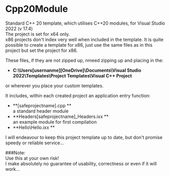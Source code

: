 # Cpp20Module
Standard C++ 20 template, which utilises C++20 modules, for Visual Studio 2022 (v 17.4)  
The project is set for x64 only.  
x86 projects don't index very well when included in the template. It is quite possible to create a template for x86, just use the same files as in this project but set the project for x86.

These files, if they are not zipped up, nmeed zipping up and placing in the:

* **C:\Users\[usernanme]\[OneDrive]\Documents\Visual Studio 2022\Templates\Project Templates\Visual C++ Project**  

or wherever you place your custom templates.

It includes, within each created project an application entry function: 
- **[safeprojectname].cpp  **  
a standard header module
- **Headers\[safeprojectname]_Headers.ixx  **  
an example module for first compilation
- **Hello\Hello.ixx  **  

I will endeavour to keep this project template up to date, but don't promise speedy or reliable service... 

###Note:  
Use this at your own risk!  
I make absolutely no guarantee of usability, correctness or even if it will work...
